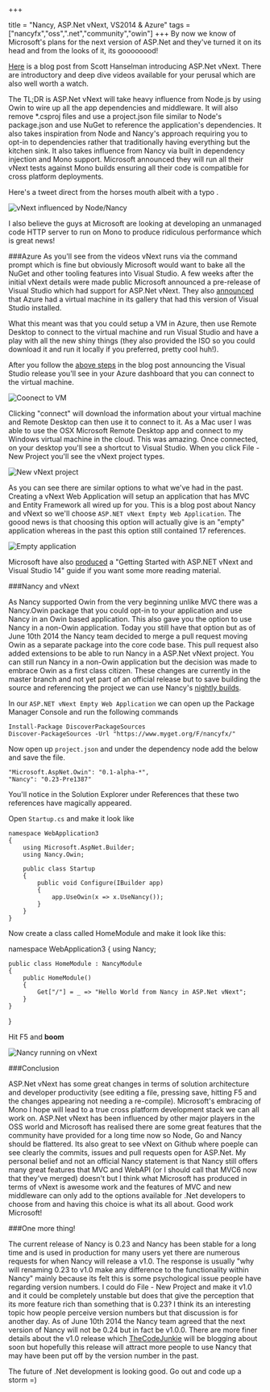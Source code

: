 +++

title = "Nancy, ASP.Net vNext, VS2014 & Azure"
tags = ["nancyfx","oss",".net","community","owin"]
+++
By now we know of Microsoft's plans for the next version of ASP.Net and they've turned it on its head and from the looks of it, its goooooood!

[Here][1] is a blog post from Scott Hanselman introducing ASP.Net vNext. There are introductory and deep dive videos available for your perusal which are also well worth a watch.

The TL;DR is ASP.Net vNext will take heavy influence from Node.js by using Owin to wire up all the app dependencies and middleware.  It will also remove *.csproj files and use a project.json file similar to Node's package.json and use NuGet to reference the application's dependencies.  It also takes inspiration from Node and Nancy's approach requiring you to opt-in to dependencies rather that traditionally having everything but the kitchen sink.  It also takes influence from Nancy via built in dependency injection and Mono support.  Microsoft announced they will run all their vNext tests against Mono builds ensuring all their code is compatible for cross platform deployments.

Here's a tweet direct from the horses mouth albeit with a typo .

![vNext influenced by Node/Nancy][2]

<!--more-->

I also believe the guys at Microsoft are looking at developing an unmanaged code HTTP server to run on Mono to produce ridiculous performance which is great news!

###Azure
As you'll see from the videos vNext runs via the command prompt which is fine but obviously Microsoft would want to bake all the NuGet and other tooling features into Visual Studio.  A few weeks after the initial vNext details were made public Microsoft announced a pre-release of Visual Studio which had support for ASP.Net vNext.  They also [announced][3] that Azure had a virtual machine in its gallery that had this version of Visual Studio installed.

What this meant was that you could setup a VM in Azure, then use Remote Desktop to connect to the virtual machine and run Visual Studio and have a play with all the new shiny things (they also provided the ISO so you could download it and run it locally if you preferred, pretty cool huh!).

After you follow the [above steps][3] in the blog post announcing the Visual Studio release you'll see in your Azure dashboard that you can connect to the virtual machine. 

![Coonect to VM][4]

Clicking "connect" will download the information about your virtual machine and Remote Desktop can then use it to connect to it.  As a Mac user I was able to use the OSX Microsoft Remote Desktop app and connect to my Windows virtual machine in the cloud.  This was amazing.  Once connected, on your desktop you'll see a shortcut to Visual Studio.  When you click File - New Project you'll see the vNext project types.

![New vNext project][5]

As you can see there are similar options to what we've had in the past.  Creating a vNext Web Application will setup an application that has MVC and Entity Framework all wired up for you.  This is a blog post about Nancy and vNext so we'll choose `ASP.NET vNext Empty Web Application`.  The goood news is that choosing this option will actually give is an "empty" application whereas in the past this option still contained 17 references.

![Empty application][6]

Microsoft have also [produced][8] a "Getting Started with ASP.NET vNext and Visual Studio 14" guide if you want some more reading material.

###Nancy and vNext

As Nancy supported Owin from the very beginning unlike MVC there was a Nancy.Owin package that you could opt-in to your application and use Nancy in an Owin based application.  This also gave you the option to use Nancy in a non-Owin application.  Today you still have that option but as of June 10th 2014 the Nancy team decided to merge a pull request moving Owin as a separate package into the core code base.  This pull request also added extensions to be able to run Nancy in a ASP.Net vNext project.  You can still run Nancy in a non-Owin application but the decision was made to embrace Owin as a first class citizen.  These changes are currently in the master branch and not yet part of an official release but to save building the source and referencing the project we can use Nancy's [nightly builds][10]. 

In our `ASP.NET vNext Empty Web Application` we can open up the Package Manager Console and run the following commands

    Install-Package DiscoverPackageSources
    Discover-PackageSources -Url "https://www.myget.org/F/nancyfx/"
    
Now open up `project.json` and under the dependency node add the below and save the file.

    "Microsoft.AspNet.Owin": "0.1-alpha-*",
    "Nancy": "0.23-Pre1387"
    
You'll notice in the Solution Explorer under References that these two references have magically appeared.

Open `Startup.cs` and make it look like
    
    namespace WebApplication3
    {
        using Microsoft.AspNet.Builder;
        using Nancy.Owin;
        
        public class Startup
        {
            public void Configure(IBuilder app)
            {
                app.UseOwin(x => x.UseNancy());
            }
        }
    }

Now create a class called HomeModule and make it look like this:

namespace WebApplication3
{
    using Nancy;
    
    public class HomeModule : NancyModule
    {
	    public HomeModule()
	    {
            Get["/"] = _ => "Hello World from Nancy in ASP.Net vNext";
	    }
    }
}

Hit F5 and ****boom****

![Nancy running on vNext][7]

###Conclusion

ASP.Net vNext has some great changes in terms of solution architecture and developer productivity (see editing a file, pressing save, hitting F5 and the changes appearing not needing a re-compile).  Microsoft's embracing of Mono I hope will lead to a true cross platform development stack we can all work on.  ASP.Net vNext has been influenced by other major players in the OSS world and Microsoft has realised there are some great features that the community have provided for a long time now so Node, Go and Nancy should be flattered.  Its also great to see vNext on Github where poeple can see clearly the commits, issues and pull requests open for ASP.Net.  My personal belief and not an official Nancy statement is that Nancy still offers many great features that MVC and WebAPI (or I should call that MVC6 now that they've merged) doesn't but I think what Microsoft has produced in terms of vNext is awesome work and the features of MVC and new middleware can only add to the options available for .Net developers to choose from and having this choice is what its all about.  Good work Microsoft!

###One more thing!

The current release of Nancy is 0.23 and Nancy has been stable for a long time and is used in production for many users yet there are numerous requests for when Nancy will release a v1.0.  The response is usually "why will renaming 0.23 to v1.0 make any difference to the functionality within Nancy" mainly because its felt this is some psychological issue people have regarding version numbers.  I could do File - New Project and make it v1.0 and it could be completely unstable but does that give the perception that its more feature rich than something that is 0.23?  I think its an interesting topic how people perceive version  numbers but that discussion is for another day.  As of June 10th 2014 the Nancy team agreed that the next version of Nancy will not be 0.24 but in fact be v1.0.0.  There are more finer details about the v1.0 release which [TheCodeJunkie][9] will be blogging about soon but hopefully this release will attract more people to use Nancy that may have been put off by the version number in the past.

The future of .Net development is looking good. Go out and code up a storm =)

  [1]: http://www.hanselman.com/blog/IntroducingASPNETVNext.aspx
  [2]: http://i.imgur.com/XMmMDce.png
  [3]: http://blogs.msdn.com/b/visualstudioalm/archive/2014/06/04/visual-studio-14-ctp-now-available-in-the-virtual-machine-azure-gallery.aspx
  [4]: http://i.imgur.com/R6QFSjY.png
  [5]: http://i.imgur.com/9hINknn.png
  [6]: http://i.imgur.com/Npw77Ar.png
  [7]: http://i.imgur.com/dkf2HF0.png
  [8]: http://www.asp.net/vnext/overview/aspnet-vnext/getting-started-with-aspnet-vnext-and-visual-studio
  [9]: http://twitter.com/thecodejunkie
  [10]: https://www.myget.org/F/nancyfx/
